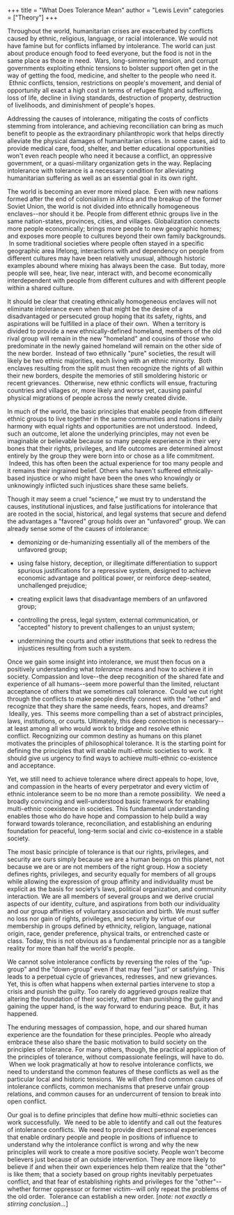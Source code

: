 +++
title = "What Does Tolerance Mean"
author = "Lewis Levin"
categories = ["Theory"]
+++

Throughout the world, humanitarian crises are exacerbated by conflicts caused by ethnic, religious, language, or racial intolerance. We would not have famine but for conflicts inflamed by intolerance. The world can just about produce enough food to feed everyone, but the food is not in the same place as those in need.  Wars, long-simmering tension, and corrupt governments exploiting ethnic tensions to bolster support often get in the way of getting the food, medicine, and shelter to the people who need it.  Ethnic conflicts, tension, restrictions on people's movement, and denial of opportunity all exact a high cost in terms of refugee flight and suffering, loss of life, decline in living standards, destruction of property, destruction of livelihoods, and diminishment of people's hopes.
<!--more-->
Addressing the causes of intolerance, mitigating the costs of conflicts stemming from intolerance, and achieving reconciliation can bring as much benefit to people as the extraordinary philanthropic work that helps directly alleviate the physical damages of humanitarian crises. In some cases, aid to provide medical care, food, shelter, and better educational opportunities won't even reach people who need it because a conflict, an oppressive government, or a quasi-military organization gets in the way. Replacing intolerance with tolerance is a necessary condition for alleviating humanitarian suffering as well as an essential goal in its own right.

The world is becoming an ever more mixed place.  Even with new nations formed after the end of colonialism in Africa and the breakup of the former Soviet Union, the world is not divided into ethnically homogeneous enclaves--nor should it be. People from different ethnic groups live in the same nation-states, provinces, cities, and villages. Globalization connects more people economically; brings more people to new geographic homes; and exposes more people to cultures beyond their own family backgrounds.  In some traditional societies where people often stayed in a specific geographic area lifelong, interactions with and dependency on people from different cultures may have been relatively unusual, although historic examples abound where mixing has always been the case.  But today, more people will see, hear, live near, interact with, and become economically interdependent with people from different cultures and with different people within a shared
culture. 

It should be clear that creating ethnically homogeneous enclaves will not eliminate intolerance even when that might be the desire of a disadvantaged or persecuted group hoping that its safety, rights, and aspirations will be fulfilled in a place of their own.  When a territory is divided to provide a new ethnically-defined homeland, members of the old rival group will remain in the new "homeland" and cousins of those who predominate in the newly gained homeland will remain on the other side of the new border.  Instead of two ethnically "pure" societies, the result will likely be two ethnic majorities, each living with an ethnic minority.  Both enclaves resulting from the split must then recognize the rights of all within their new borders, despite the memories of still smoldering historic or recent grievances.  Otherwise, new ethnic conflicts will ensue, fracturing countries and villages or, more likely and worse yet, causing painful physical migrations of people across the newly created divide.

In much of the world, the basic principles that enable people from different ethnic groups to live together in the same communities and nations in daily harmony with equal rights and opportunities are not understood.  Indeed, such an outcome, let alone the underlying principles, may not even be imaginable or believable because so many people experience in their very bones that their rights, privileges, and life outcomes are determined almost entirely by the group they were born into or chose as a life commitment.  Indeed, this has often been the actual experience for too many people and it remains their ingrained belief. Others who haven't suffered ethnically-based injustice or who might have been the ones who knowingly or unknowingly inflicted such injustices share these same beliefs. 

Though it may seem a cruel “science,” we must try to understand the causes, institutional injustices, and false justifications for intolerance that are rooted in the social, historical, and legal systems that secure and defend the advantages a "favored" group holds over an "unfavored" group. We can already sense some of the causes of intolerance:  

-  demonizing or de-humanizing essentially all of the members of the unfavored group; 

-  using false history, deception, or illegitimate differentiation to support spurious justifications for a repressive system, designed to achieve economic advantage and political power, or reinforce deep-seated, unchallenged prejudice;

- creating explicit laws that disadvantage members of an unfavored group; 

- controlling the press, legal system, external communication, or "accepted" history to prevent challenges to an unjust system; 

- undermining the courts and other institutions that seek to redress the injustices resulting from such a system.

Once we gain some insight into intolerance, we must then focus on a positively understanding what *tolerance* means and how to achieve it in society. Compassion and love--the deep recognition of the shared fate and experience of all humans--seem more powerful than the limited, reluctant acceptance of others that we sometimes call tolerance.  Could we cut right through the conflicts to make people directly connect with the "other" and recognize that they share the same needs, fears, hopes, and dreams?  Ideally, yes.  This seems more compelling than a set of abstract principles, laws, institutions, or courts. Ultimately, this deep connection is necessary--at least among all who would work to bridge and resolve ethnic conflict. Recognizing our common destiny as humans on this planet motivates the principles of philosophical tolerance. It is the starting point for defining the principles that will enable multi-ethnic societies to work.  It should give us urgency to find ways to achieve multi-ethnic co-existence and acceptance.

Yet, we still need to achieve tolerance where direct appeals to hope, love, and compassion in the hearts of every perpetrator and every victim of ethnic intolerance seem to be no more than a remote possibility.  We need a broadly convincing and well-understood basic framework for enabling multi-ethnic coexistence in societies. This fundamental understanding enables those who do have hope and compassion to help build a way forward towards tolerance, reconciliation, and establishing an enduring foundation for peaceful, long-term social and civic co-existence in a stable society.

The most basic principle of tolerance is that our rights, privileges, and security are ours simply because we are a human beings on this planet, not because we are or are not members of the right group. How a society defines rights, privileges, and security equally for members of all groups while allowing the expression of group affinity and individuality must be explicit as the basis for society’s laws, political organization, and community interaction. We are all members of several groups and we derive crucial aspects of our identity, culture, and aspirations from both our individuality and our group affinities of voluntary association and birth. We must suffer no loss nor gain of rights, privileges, and security by virtue of our membership in groups defined by ethnicity, religion, language, national origin, race, gender preference, physical traits, or entrenched caste or class. Today, this is not obvious as a fundamental principle nor as a tangible reality for more than half the world's people.

We cannot solve intolerance conflicts by reversing the roles of the “up-group” and the “down-group” even if that may feel "just" or satisfying.  This leads to a perpetual cycle of grievances, redresses, and new grievances.   Yet, this is often what happens when external parties intervene to stop a crisis and punish the guilty. Too rarely do aggrieved groups realize that altering the foundation of their society, rather than punishing the guilty and gaining the upper hand, is the way forward to enduring peace.  But, it has happened.

The enduring messages of compassion, hope, and our shared human experience are the foundation for these principles. People who already embrace these also share the basic motivation to build society on the principles of tolerance. For many others, though, the practical application of the principles of tolerance, without compassionate feelings, will have to do.  When we look pragmatically at how to resolve intolerance conflicts, we need to understand the common features of these conflicts as well as the particular local and historic tensions.  We will often find common causes of intolerance conflicts, common mechanisms that preserve unfair group relations, and common causes for an undercurrent of tension to break into open conflict.

Our goal is to define principles that define how multi-ethnic societies can work successfully.  We need to be able to identify and call out the features of intolerance conflicts.  We need to provide direct personal experiences that enable ordinary people and people in positions of influence to
understand why the intolerance conflict is wrong and why the new principles will work to create a more positive society. People won't become believers just because of an outside intervention. They are more likely to believe if and when their own experiences help them realize that the "other" is like them; that a society based on group rights inevitably perpetuates conflict, and that fear of establishing rights
and privileges for the "other"--whether former oppressor or former victim--will only repeat the problems of the old order.  Tolerance can establish a new order. \[*note: not exactly a stirring conclusion...*\]

